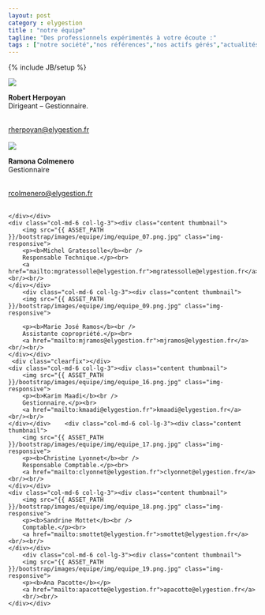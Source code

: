 ```yaml
---
layout: post
category : elygestion
title : "notre équipe"
tagline: "Des professionnels expérimentés à votre écoute :"
tags : ["notre société","nos références","nos actifs gérés","actualités"]
---
```

{% include JB/setup %}

<div class="row">
    <div class="col-md-6 col-lg-3"><div class="content thumbnail">
        <img src="{{ ASSET_PATH }}/bootstrap/images/equipe/img/equipe_03.png.jpg" class="img-responsive">
        <p><b>Robert Herpoyan</b><br />
        Dirigeant – Gestionnaire.</p><br>
        <a href="mailto:rherpoyan@elygestion.fr">rherpoyan@elygestion.fr</a><br/><br/>
    </div></div>
    <div class="col-md-6 col-lg-3"><div class="content thumbnail">
        <img src="{{ ASSET_PATH }}/bootstrap/images/equipe/img/equipe_05.png.jpg" class="img-responsive">
                <p><b>Ramona Colmenero</b><br />
        Gestionnaire</p><br>
        <a href="mailto:rcolmenero@elygestion.fr">rcolmenero@elygestion.fr</a><br/><br/>

    </div></div>
    <div class="col-md-6 col-lg-3"><div class="content thumbnail">
        <img src="{{ ASSET_PATH }}/bootstrap/images/equipe/img/equipe_07.png.jpg" class="img-responsive">
        <p><b>Michel Gratessolle</b><br />
        Responsable Technique.</p><br>
        <a href="mailto:mgratessolle@elygestion.fr">mgratessolle@elygestion.fr</a><br/><br/>
    </div></div>
        <div class="col-md-6 col-lg-3"><div class="content thumbnail">
        <img src="{{ ASSET_PATH }}/bootstrap/images/equipe/img/equipe_09.png.jpg" class="img-responsive">

        <p><b>Marie José Ramos</b><br />
        Assistante copropriété.</p><br>
        <a href="mailto:mjramos@elygestion.fr">mjramos@elygestion.fr</a><br/><br/>
    </div></div>
     <div class="clearfix"></div>
    <div class="col-md-6 col-lg-3"><div class="content thumbnail">
        <img src="{{ ASSET_PATH }}/bootstrap/images/equipe/img/equipe_16.png.jpg" class="img-responsive">
        <p><b>Karim Maadi</b><br />
        Gestionnaire.</p><br>
        <a href="mailto:kmaadi@elygestion.fr">kmaadi@elygestion.fr</a><br/><br/>
    </div></div>    <div class="col-md-6 col-lg-3"><div class="content thumbnail">
        <img src="{{ ASSET_PATH }}/bootstrap/images/equipe/img/equipe_17.png.jpg" class="img-responsive">
        <p><b>Christine Lyonnet</b><br />
        Responsable Comptable.</p><br>
        <a href="mailto:clyonnet@elygestion.fr">clyonnet@elygestion.fr</a><br/><br/>
    </div></div>
    <div class="col-md-6 col-lg-3"><div class="content thumbnail">
        <img src="{{ ASSET_PATH }}/bootstrap/images/equipe/img/equipe_18.png.jpg" class="img-responsive">
        <p><b>Sandrine Mottet</b><br />
        Comptable.</p><br>
        <a href="mailto:smottet@elygestion.fr">smottet@elygestion.fr</a><br/><br/>
    </div></div>
        <div class="col-md-6 col-lg-3"><div class="content thumbnail">
        <img src="{{ ASSET_PATH }}/bootstrap/images/equipe/img/equipe_19.png.jpg" class="img-responsive">
        <p><b>Ana Pacotte</b></p>
        <a href="mailto:apacotte@elygestion.fr">apacotte@elygestion.fr</a>
        <br/><br/>
    </div></div>
</div>
